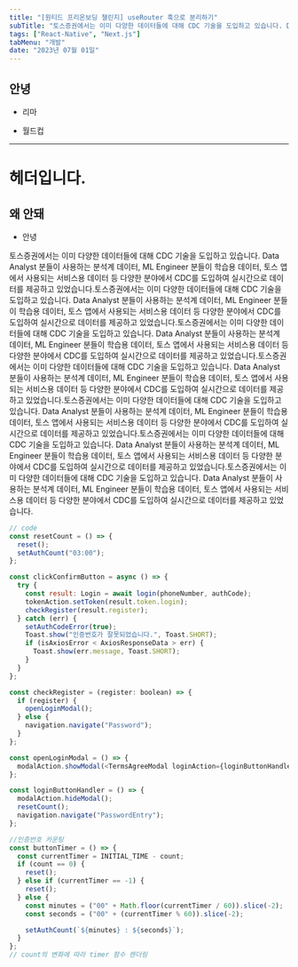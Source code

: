```yaml
---
title: "[원티드 프리온보딩 챌린지] useRouter 훅으로 분리하기"
subTitle: "토스증권에서는 이미 다양한 데이터들에 대해 CDC 기술을 도입하고 있습니다. Data Analyst 분들이 사용하는 분석계 데이터, ML Engineer 분들이 학습용 데이터, 토스 앱에서 사용되는 서비스용 데이터 등 다양한 분야에서 CDC를 도입하여 실시간으로 데이터를 제공하고 있었습니다."
tags: ["React-Native", "Next.js"]
tabMenu: "개발"
date: "2023년 07월 01일"
---
```


## 안녕

- 리마

- 월드컵

---

# 헤더입니다.

## 왜 안돼

- 안녕

토스증권에서는 이미 다양한 데이터들에 대해 CDC 기술을 도입하고 있습니다. Data Analyst 분들이 사용하는 분석계 데이터, ML Engineer 분들이 학습용 데이터, 토스 앱에서 사용되는 서비스용 데이터 등 다양한 분야에서 CDC를 도입하여 실시간으로 데이터를 제공하고 있었습니다.토스증권에서는 이미 다양한 데이터들에 대해 CDC 기술을 도입하고 있습니다. Data Analyst 분들이 사용하는 분석계 데이터, ML Engineer 분들이 학습용 데이터, 토스 앱에서 사용되는 서비스용 데이터 등 다양한 분야에서 CDC를 도입하여 실시간으로 데이터를 제공하고 있었습니다.토스증권에서는 이미 다양한 데이터들에 대해 CDC 기술을 도입하고 있습니다. Data Analyst 분들이 사용하는 분석계 데이터, ML Engineer 분들이 학습용 데이터, 토스 앱에서 사용되는 서비스용 데이터 등 다양한 분야에서 CDC를 도입하여 실시간으로 데이터를 제공하고 있었습니다.토스증권에서는 이미 다양한 데이터들에 대해 CDC 기술을 도입하고 있습니다. Data Analyst 분들이 사용하는 분석계 데이터, ML Engineer 분들이 학습용 데이터, 토스 앱에서 사용되는 서비스용 데이터 등 다양한 분야에서 CDC를 도입하여 실시간으로 데이터를 제공하고 있었습니다.토스증권에서는 이미 다양한 데이터들에 대해 CDC 기술을 도입하고 있습니다. Data Analyst 분들이 사용하는 분석계 데이터, ML Engineer 분들이 학습용 데이터, 토스 앱에서 사용되는 서비스용 데이터 등 다양한 분야에서 CDC를 도입하여 실시간으로 데이터를 제공하고 있었습니다.토스증권에서는 이미 다양한 데이터들에 대해 CDC 기술을 도입하고 있습니다. Data Analyst 분들이 사용하는 분석계 데이터, ML Engineer 분들이 학습용 데이터, 토스 앱에서 사용되는 서비스용 데이터 등 다양한 분야에서 CDC를 도입하여 실시간으로 데이터를 제공하고 있었습니다.토스증권에서는 이미 다양한 데이터들에 대해 CDC 기술을 도입하고 있습니다. Data Analyst 분들이 사용하는 분석계 데이터, ML Engineer 분들이 학습용 데이터, 토스 앱에서 사용되는 서비스용 데이터 등 다양한 분야에서 CDC를 도입하여 실시간으로 데이터를 제공하고 있었습니다.

```js
// code
const resetCount = () => {
  reset();
  setAuthCount("03:00");
};

const clickConfirmButton = async () => {
  try {
    const result: Login = await login(phoneNumber, authCode);
    tokenAction.setToken(result.token.login);
    checkRegister(result.register);
  } catch (err) {
    setAuthCodeError(true);
    Toast.show("인증번호가 잘못되었습니다.", Toast.SHORT);
    if (isAxiosError < AxiosResponseData > err) {
      Toast.show(err.message, Toast.SHORT);
    }
  }
};

const checkRegister = (register: boolean) => {
  if (register) {
    openLoginModal();
  } else {
    navigation.navigate("Password");
  }
};

const openLoginModal = () => {
  modalAction.showModal(<TermsAgreeModal loginAction={loginButtonHandler} />);
};

const loginButtonHandler = () => {
  modalAction.hideModal();
  resetCount();
  navigation.navigate("PasswordEntry");
};

//인증번호 카운팅
const buttonTimer = () => {
  const currentTimer = INITIAL_TIME - count;
  if (count == 0) {
    reset();
  } else if (currentTimer == -1) {
    reset();
  } else {
    const minutes = ("00" + Math.floor(currentTimer / 60)).slice(-2);
    const seconds = ("00" + (currentTimer % 60)).slice(-2);

    setAuthCount(`${minutes} : ${seconds}`);
  }
};
// count의 변화에 따라 timer 함수 렌더링
```
